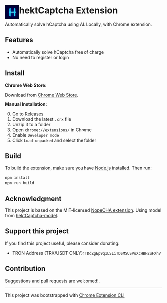# <img src="public/icons/icon_48.png" width="45" align="left"> hektCaptcha Extension

Automatically solve hCaptcha using AI. Locally, with Chrome extension.

## Features

- Automatically solve hCaptcha free of charge
- No need to register or login

## Install

**Chrome Web Store:**

Download from [Chrome Web Store](https://chrome.google.com/webstore/detail/hektcaptcha-hcaptcha-solv/bpfdbfnkjelhloljelooneehdalcmljb).

**Manual Installation:**

0. Go to [Releases](https://github.com/Wikidepia/hektCaptcha-extension/releases)
1. Download the latest `.crx` file
2. Unzip it to a folder 
3. Open `chrome://extensions/` in Chrome
4. Enable `Developer mode`
5. Click `Load unpacked` and select the folder

## Build

To build the extension, make sure you have [Node.js](https://nodejs.org/) installed. Then run:

```bash
npm install
npm run build
```

## Acknowledgment

This project is based on the MIT-licensed [NopeCHA extension](https://github.com/NopeCHALLC/nopecha-extension). Using model from [hektCaptcha-model](https://github.com/Wikidepia/hektCaptcha-model/).

## Support this project

If you find this project useful, please consider donating:

- TRON Address (TRX/USDT ONLY): `TDdZgEp9q1LSLiTDSMSUSVuXcHBH2uFXhV`

## Contribution

Suggestions and pull requests are welcomed!.

---

This project was bootstrapped with [Chrome Extension CLI](https://github.com/dutiyesh/chrome-extension-cli)

